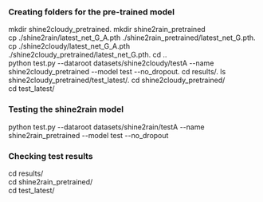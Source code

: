 ### Creating folders for the pre-trained model

mkdir shine2cloudy_pretrained. 
mkdir shine2rain_pretrained  
cp ./shine2rain/latest_net_G_A.pth ./shine2rain_pretrained/latest_net_G.pth. 
cp ./shine2cloudy/latest_net_G_A.pth ./shine2cloudy_pretrained/latest_net_G.pth. 
cd ..  
python test.py --dataroot datasets/shine2cloudy/testA --name shine2cloudy_pretrained --model test --no_dropout. 
cd results/. 
ls shine2cloudy_pretrained/test_latest/. 
cd shine2cloudy_pretrained/  
cd test_latest/  

### Testing the shine2rain model   
python test.py --dataroot datasets/shine2rain/testA --name shine2rain_pretrained --model test --no_dropout  

### Checking test results
cd results/  
cd shine2rain_pretrained/  
cd test_latest/  
